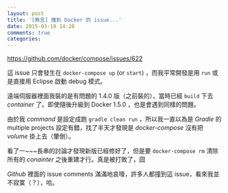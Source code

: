 ```yaml
---
layout: post
title: '[無言] 撞到 Docker 的 issue...'
date: 2015-03-10 14:28
comments: true
categories: 
---
```

https://github.com/docker/compose/issues/622

這 issue 只會發生在 `docker-compose up` (or `start`) ，而我平常開發是用 `run` 或是直接用 Eclipse 啟動 debug 模式。

遠端伺服器裡面我裝的是有問題的 1.4.0 版（之前裝的），當時已經 `build` 下去 *container* 了。即使隨後升級到 Docker 1.5.0 ，也是會遇到同樣的問題。

由於我 *command* 是設定成跑 `gradle clean run` ，所以我一直以為是 *Gradle* 的 multiple projects 設定有錯，找了半天才發現是 *docker-compose* 沒有把 *volume* 掛上去（暈倒）。

看了一~~~長串的討論才發現新版已經修好了，但是要 `docker-compose rm` 清除所有的 *conainter* 之後重建才行。真是被打敗了，囧

*Github* 裡面的 issue comments 滿滿地哀嚎，許多人都撞到這 issue，看來我並不寂寞（？），哈。


